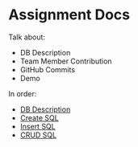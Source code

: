 # Assignment Docs

Talk about:  
- DB Description
- Team Member Contribution
- GitHub Commits
- Demo

In order: 

- [DB Description](db_description.md)
- [Create SQL](create_sql.md)
- [Insert SQL](insert_sql.md)
- [CRUD SQL](crud_sql.md)

